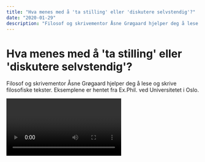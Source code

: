 ```yaml
---
title: "Hva menes med å 'ta stilling' eller 'diskutere selvstendig'?"
date: "2020-01-29"
description: "Filosof og skrivementor Åsne Grøgaard hjelper deg å lese og skrive filosofiske tekster. Eksemplene er hentet fra Ex.Phil. ved Universitetet i Oslo."
---
```


# Hva menes med å 'ta stilling' eller 'diskutere selvstendig'?

Filosof og skrivementor Åsne Grøgaard hjelper deg å lese og skrive filosofiske tekster. Eksemplene er hentet fra Ex.Phil. ved Universitetet i Oslo.

<Video id="FJKg3G-JRpg" />
